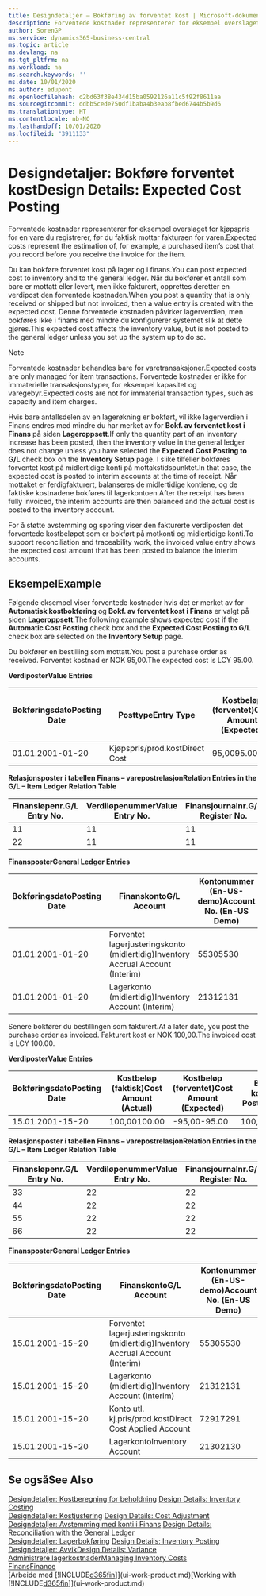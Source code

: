 ```yaml
---
title: Designdetaljer – Bokføring av forventet kost | Microsoft-dokumentasjon
description: Forventede kostnader representerer for eksempel overslaget for kjøpspris for en vare du registrerer, før du faktisk mottar fakturaen for varen.
author: SorenGP
ms.service: dynamics365-business-central
ms.topic: article
ms.devlang: na
ms.tgt_pltfrm: na
ms.workload: na
ms.search.keywords: ''
ms.date: 10/01/2020
ms.author: edupont
ms.openlocfilehash: d2bd63f38e434d15ba0592126a11c5f92f8611aa
ms.sourcegitcommit: ddbb5cede750df1baba4b3eab8fbed6744b5b9d6
ms.translationtype: HT
ms.contentlocale: nb-NO
ms.lasthandoff: 10/01/2020
ms.locfileid: "3911133"
---
```

# <a name="design-details-expected-cost-posting"></a><span data-ttu-id="98bce-103">Designdetaljer: Bokføre forventet kost</span><span class="sxs-lookup"><span data-stu-id="98bce-103">Design Details: Expected Cost Posting</span></span>
<span data-ttu-id="98bce-104">Forventede kostnader representerer for eksempel overslaget for kjøpspris for en vare du registrerer, før du faktisk mottar fakturaen for varen.</span><span class="sxs-lookup"><span data-stu-id="98bce-104">Expected costs represent the estimation of, for example, a purchased item’s cost that you record before you receive the invoice for the item.</span></span>  

 <span data-ttu-id="98bce-105">Du kan bokføre forventet kost på lager og i finans.</span><span class="sxs-lookup"><span data-stu-id="98bce-105">You can post expected cost to inventory and to the general ledger.</span></span> <span data-ttu-id="98bce-106">Når du bokfører et antall som bare er mottatt eller levert, men ikke fakturert, opprettes deretter en verdipost den forventede kostnaden.</span><span class="sxs-lookup"><span data-stu-id="98bce-106">When you post a quantity that is only received or shipped but not invoiced, then a value entry is created with the expected cost.</span></span> <span data-ttu-id="98bce-107">Denne forventede kostnaden påvirker lagerverdien, men bokføres ikke i finans med mindre du konfigurerer systemet slik at dette gjøres.</span><span class="sxs-lookup"><span data-stu-id="98bce-107">This expected cost affects the inventory value, but is not posted to the general ledger unless you set up the system up to do so.</span></span>  

> [!NOTE]  
>  <span data-ttu-id="98bce-108">Forventede kostnader behandles bare for varetransaksjoner.</span><span class="sxs-lookup"><span data-stu-id="98bce-108">Expected costs are only managed for item transactions.</span></span> <span data-ttu-id="98bce-109">Forventede kostnader er ikke for immaterielle transaksjonstyper, for eksempel kapasitet og varegebyr.</span><span class="sxs-lookup"><span data-stu-id="98bce-109">Expected costs are not for immaterial transaction types, such as capacity and item charges.</span></span>  

 <span data-ttu-id="98bce-110">Hvis bare antallsdelen av en lagerøkning er bokført, vil ikke lagerverdien i Finans endres med mindre du har merket av for **Bokf. av forventet kost i Finans** på siden **Lageroppsett**.</span><span class="sxs-lookup"><span data-stu-id="98bce-110">If only the quantity part of an inventory increase has been posted, then the inventory value in the general ledger does not change unless you have selected the **Expected Cost Posting to G/L** check box on the **Inventory Setup** page.</span></span> <span data-ttu-id="98bce-111">I slike tilfeller bokføres forventet kost på midlertidige konti på mottakstidspunktet.</span><span class="sxs-lookup"><span data-stu-id="98bce-111">In that case, the expected cost is posted to interim accounts at the time of receipt.</span></span> <span data-ttu-id="98bce-112">Når mottaket er ferdigfakturert, balanseres de midlertidige kontiene, og de faktiske kostnadene bokføres til lagerkontoen.</span><span class="sxs-lookup"><span data-stu-id="98bce-112">After the receipt has been fully invoiced, the interim accounts are then balanced and the actual cost is posted to the inventory account.</span></span>  

 <span data-ttu-id="98bce-113">For å støtte avstemming og sporing viser den fakturerte verdiposten det forventede kostbeløpet som er bokført på motkonti og midlertidige konti.</span><span class="sxs-lookup"><span data-stu-id="98bce-113">To support reconciliation and traceability work, the invoiced value entry shows the expected cost amount that has been posted to balance the interim accounts.</span></span>  

## <a name="example"></a><span data-ttu-id="98bce-114">Eksempel</span><span class="sxs-lookup"><span data-stu-id="98bce-114">Example</span></span>  
 <span data-ttu-id="98bce-115">Følgende eksempel viser forventede kostnader hvis det er merket av for **Automatisk kostbokføring** og **Bokf. av forventet kost i Finans** er valgt på siden **Lageroppsett**.</span><span class="sxs-lookup"><span data-stu-id="98bce-115">The following example shows expected cost if the **Automatic Cost Posting** check box and the **Expected Cost Posting to G/L** check box are selected on the **Inventory Setup** page.</span></span>  

 <span data-ttu-id="98bce-116">Du bokfører en bestilling som mottatt.</span><span class="sxs-lookup"><span data-stu-id="98bce-116">You post a purchase order as received.</span></span> <span data-ttu-id="98bce-117">Forventet kostnad er NOK 95,00.</span><span class="sxs-lookup"><span data-stu-id="98bce-117">The expected cost is LCY 95.00.</span></span>  

 <span data-ttu-id="98bce-118">**Verdiposter**</span><span class="sxs-lookup"><span data-stu-id="98bce-118">**Value Entries**</span></span>  

|<span data-ttu-id="98bce-119">Bokføringsdato</span><span class="sxs-lookup"><span data-stu-id="98bce-119">Posting Date</span></span>|<span data-ttu-id="98bce-120">Posttype</span><span class="sxs-lookup"><span data-stu-id="98bce-120">Entry Type</span></span>|<span data-ttu-id="98bce-121">Kostbeløp (forventet)</span><span class="sxs-lookup"><span data-stu-id="98bce-121">Cost Amount (Expected)</span></span>|<span data-ttu-id="98bce-122">Forventet kost bokført i Finans</span><span class="sxs-lookup"><span data-stu-id="98bce-122">Expected Cost Posted to G/L</span></span>|<span data-ttu-id="98bce-123">Forventet kostnad</span><span class="sxs-lookup"><span data-stu-id="98bce-123">Expected Cost</span></span>|<span data-ttu-id="98bce-124">Varepostnr.</span><span class="sxs-lookup"><span data-stu-id="98bce-124">Item Ledger Entry No.</span></span>|<span data-ttu-id="98bce-125">Løpenr.</span><span class="sxs-lookup"><span data-stu-id="98bce-125">Entry No.</span></span>|  
|------------------|----------------|------------------------------|----------------------------------|-------------------|---------------------------|---------------|  
|<span data-ttu-id="98bce-126">01.01.20</span><span class="sxs-lookup"><span data-stu-id="98bce-126">01-01-20</span></span>|<span data-ttu-id="98bce-127">Kjøpspris/prod.kost</span><span class="sxs-lookup"><span data-stu-id="98bce-127">Direct Cost</span></span>|<span data-ttu-id="98bce-128">95,00</span><span class="sxs-lookup"><span data-stu-id="98bce-128">95.00</span></span>|<span data-ttu-id="98bce-129">95,00</span><span class="sxs-lookup"><span data-stu-id="98bce-129">95.00</span></span>|<span data-ttu-id="98bce-130">Ja</span><span class="sxs-lookup"><span data-stu-id="98bce-130">Yes</span></span>|<span data-ttu-id="98bce-131">1</span><span class="sxs-lookup"><span data-stu-id="98bce-131">1</span></span>|<span data-ttu-id="98bce-132">1</span><span class="sxs-lookup"><span data-stu-id="98bce-132">1</span></span>|  

 <span data-ttu-id="98bce-133">**Relasjonsposter i tabellen Finans – varepostrelasjon**</span><span class="sxs-lookup"><span data-stu-id="98bce-133">**Relation Entries in the G/L – Item Ledger Relation Table**</span></span>  

|<span data-ttu-id="98bce-134">Finansløpenr.</span><span class="sxs-lookup"><span data-stu-id="98bce-134">G/L Entry No.</span></span>|<span data-ttu-id="98bce-135">Verdiløpenummer</span><span class="sxs-lookup"><span data-stu-id="98bce-135">Value Entry No.</span></span>|<span data-ttu-id="98bce-136">Finansjournalnr.</span><span class="sxs-lookup"><span data-stu-id="98bce-136">G/L Register No.</span></span>|  
|--------------------|---------------------|-----------------------|  
|<span data-ttu-id="98bce-137">1</span><span class="sxs-lookup"><span data-stu-id="98bce-137">1</span></span>|<span data-ttu-id="98bce-138">1</span><span class="sxs-lookup"><span data-stu-id="98bce-138">1</span></span>|<span data-ttu-id="98bce-139">1</span><span class="sxs-lookup"><span data-stu-id="98bce-139">1</span></span>|  
|<span data-ttu-id="98bce-140">2</span><span class="sxs-lookup"><span data-stu-id="98bce-140">2</span></span>|<span data-ttu-id="98bce-141">1</span><span class="sxs-lookup"><span data-stu-id="98bce-141">1</span></span>|<span data-ttu-id="98bce-142">1</span><span class="sxs-lookup"><span data-stu-id="98bce-142">1</span></span>|  

 <span data-ttu-id="98bce-143">**Finansposter**</span><span class="sxs-lookup"><span data-stu-id="98bce-143">**General Ledger Entries**</span></span>  

|<span data-ttu-id="98bce-144">Bokføringsdato</span><span class="sxs-lookup"><span data-stu-id="98bce-144">Posting Date</span></span>|<span data-ttu-id="98bce-145">Finanskonto</span><span class="sxs-lookup"><span data-stu-id="98bce-145">G/L Account</span></span>|<span data-ttu-id="98bce-146">Kontonummer (En-US-demo)</span><span class="sxs-lookup"><span data-stu-id="98bce-146">Account No. (En-US Demo)</span></span>|<span data-ttu-id="98bce-147">Beløp</span><span class="sxs-lookup"><span data-stu-id="98bce-147">Amount</span></span>|<span data-ttu-id="98bce-148">Løpenr.</span><span class="sxs-lookup"><span data-stu-id="98bce-148">Entry No.</span></span>|  
|------------------|------------------|---------------------------------|------------|---------------|  
|<span data-ttu-id="98bce-149">01.01.20</span><span class="sxs-lookup"><span data-stu-id="98bce-149">01-01-20</span></span>|<span data-ttu-id="98bce-150">Forventet lagerjusteringskonto (midlertidig)</span><span class="sxs-lookup"><span data-stu-id="98bce-150">Inventory Accrual Account (Interim)</span></span>|<span data-ttu-id="98bce-151">5530</span><span class="sxs-lookup"><span data-stu-id="98bce-151">5530</span></span>|<span data-ttu-id="98bce-152">-95,00</span><span class="sxs-lookup"><span data-stu-id="98bce-152">-95.00</span></span>|<span data-ttu-id="98bce-153">2</span><span class="sxs-lookup"><span data-stu-id="98bce-153">2</span></span>|  
|<span data-ttu-id="98bce-154">01.01.20</span><span class="sxs-lookup"><span data-stu-id="98bce-154">01-01-20</span></span>|<span data-ttu-id="98bce-155">Lagerkonto (midlertidig)</span><span class="sxs-lookup"><span data-stu-id="98bce-155">Inventory Account (Interim)</span></span>|<span data-ttu-id="98bce-156">2131</span><span class="sxs-lookup"><span data-stu-id="98bce-156">2131</span></span>|<span data-ttu-id="98bce-157">95,00</span><span class="sxs-lookup"><span data-stu-id="98bce-157">95.00</span></span>|<span data-ttu-id="98bce-158">1</span><span class="sxs-lookup"><span data-stu-id="98bce-158">1</span></span>|  

 <span data-ttu-id="98bce-159">Senere bokfører du bestillingen som fakturert.</span><span class="sxs-lookup"><span data-stu-id="98bce-159">At a later date, you post the purchase order as invoiced.</span></span> <span data-ttu-id="98bce-160">Fakturert kost er NOK 100,00.</span><span class="sxs-lookup"><span data-stu-id="98bce-160">The invoiced cost is LCY 100.00.</span></span>  

 <span data-ttu-id="98bce-161">**Verdiposter**</span><span class="sxs-lookup"><span data-stu-id="98bce-161">**Value Entries**</span></span>  

|<span data-ttu-id="98bce-162">Bokføringsdato</span><span class="sxs-lookup"><span data-stu-id="98bce-162">Posting Date</span></span>|<span data-ttu-id="98bce-163">Kostbeløp (faktisk)</span><span class="sxs-lookup"><span data-stu-id="98bce-163">Cost Amount (Actual)</span></span>|<span data-ttu-id="98bce-164">Kostbeløp (forventet)</span><span class="sxs-lookup"><span data-stu-id="98bce-164">Cost Amount (Expected)</span></span>|<span data-ttu-id="98bce-165">Bokført kost</span><span class="sxs-lookup"><span data-stu-id="98bce-165">Cost Posted to G/L</span></span>|<span data-ttu-id="98bce-166">Forventet kostnad</span><span class="sxs-lookup"><span data-stu-id="98bce-166">Expected Cost</span></span>|<span data-ttu-id="98bce-167">Varepostnr.</span><span class="sxs-lookup"><span data-stu-id="98bce-167">Item Ledger Entry No.</span></span>|<span data-ttu-id="98bce-168">Løpenr.</span><span class="sxs-lookup"><span data-stu-id="98bce-168">Entry No.</span></span>|  
|------------------|----------------------------|------------------------------|-------------------------|-------------------|---------------------------|---------------|  
|<span data-ttu-id="98bce-169">15.01.20</span><span class="sxs-lookup"><span data-stu-id="98bce-169">01-15-20</span></span>|<span data-ttu-id="98bce-170">100,00</span><span class="sxs-lookup"><span data-stu-id="98bce-170">100.00</span></span>|<span data-ttu-id="98bce-171">-95,00</span><span class="sxs-lookup"><span data-stu-id="98bce-171">-95.00</span></span>|<span data-ttu-id="98bce-172">100,00</span><span class="sxs-lookup"><span data-stu-id="98bce-172">100.00</span></span>|<span data-ttu-id="98bce-173">Nei</span><span class="sxs-lookup"><span data-stu-id="98bce-173">No</span></span>|<span data-ttu-id="98bce-174">1</span><span class="sxs-lookup"><span data-stu-id="98bce-174">1</span></span>|<span data-ttu-id="98bce-175">2</span><span class="sxs-lookup"><span data-stu-id="98bce-175">2</span></span>|  

 <span data-ttu-id="98bce-176">**Relasjonsposter i tabellen Finans – varepostrelasjon**</span><span class="sxs-lookup"><span data-stu-id="98bce-176">**Relation Entries in the G/L – Item Ledger Relation Table**</span></span>  

|<span data-ttu-id="98bce-177">Finansløpenr.</span><span class="sxs-lookup"><span data-stu-id="98bce-177">G/L Entry No.</span></span>|<span data-ttu-id="98bce-178">Verdiløpenummer</span><span class="sxs-lookup"><span data-stu-id="98bce-178">Value Entry No.</span></span>|<span data-ttu-id="98bce-179">Finansjournalnr.</span><span class="sxs-lookup"><span data-stu-id="98bce-179">G/L Register No.</span></span>|  
|--------------------|---------------------|-----------------------|  
|<span data-ttu-id="98bce-180">3</span><span class="sxs-lookup"><span data-stu-id="98bce-180">3</span></span>|<span data-ttu-id="98bce-181">2</span><span class="sxs-lookup"><span data-stu-id="98bce-181">2</span></span>|<span data-ttu-id="98bce-182">2</span><span class="sxs-lookup"><span data-stu-id="98bce-182">2</span></span>|  
|<span data-ttu-id="98bce-183">4</span><span class="sxs-lookup"><span data-stu-id="98bce-183">4</span></span>|<span data-ttu-id="98bce-184">2</span><span class="sxs-lookup"><span data-stu-id="98bce-184">2</span></span>|<span data-ttu-id="98bce-185">2</span><span class="sxs-lookup"><span data-stu-id="98bce-185">2</span></span>|  
|<span data-ttu-id="98bce-186">5</span><span class="sxs-lookup"><span data-stu-id="98bce-186">5</span></span>|<span data-ttu-id="98bce-187">2</span><span class="sxs-lookup"><span data-stu-id="98bce-187">2</span></span>|<span data-ttu-id="98bce-188">2</span><span class="sxs-lookup"><span data-stu-id="98bce-188">2</span></span>|  
|<span data-ttu-id="98bce-189">6</span><span class="sxs-lookup"><span data-stu-id="98bce-189">6</span></span>|<span data-ttu-id="98bce-190">2</span><span class="sxs-lookup"><span data-stu-id="98bce-190">2</span></span>|<span data-ttu-id="98bce-191">2</span><span class="sxs-lookup"><span data-stu-id="98bce-191">2</span></span>|  

 <span data-ttu-id="98bce-192">**Finansposter**</span><span class="sxs-lookup"><span data-stu-id="98bce-192">**General Ledger Entries**</span></span>  

|<span data-ttu-id="98bce-193">Bokføringsdato</span><span class="sxs-lookup"><span data-stu-id="98bce-193">Posting Date</span></span>|<span data-ttu-id="98bce-194">Finanskonto</span><span class="sxs-lookup"><span data-stu-id="98bce-194">G/L Account</span></span>|<span data-ttu-id="98bce-195">Kontonummer (En-US-demo)</span><span class="sxs-lookup"><span data-stu-id="98bce-195">Account No. (En-US Demo)</span></span>|<span data-ttu-id="98bce-196">Beløp</span><span class="sxs-lookup"><span data-stu-id="98bce-196">Amount</span></span>|<span data-ttu-id="98bce-197">Løpenr.</span><span class="sxs-lookup"><span data-stu-id="98bce-197">Entry No.</span></span>|  
|------------------|------------------|---------------------------------|------------|---------------|  
|<span data-ttu-id="98bce-198">15.01.20</span><span class="sxs-lookup"><span data-stu-id="98bce-198">01-15-20</span></span>|<span data-ttu-id="98bce-199">Forventet lagerjusteringskonto (midlertidig)</span><span class="sxs-lookup"><span data-stu-id="98bce-199">Inventory Accrual Account (Interim)</span></span>|<span data-ttu-id="98bce-200">5530</span><span class="sxs-lookup"><span data-stu-id="98bce-200">5530</span></span>|<span data-ttu-id="98bce-201">95,00</span><span class="sxs-lookup"><span data-stu-id="98bce-201">95.00</span></span>|<span data-ttu-id="98bce-202">4</span><span class="sxs-lookup"><span data-stu-id="98bce-202">4</span></span>|  
|<span data-ttu-id="98bce-203">15.01.20</span><span class="sxs-lookup"><span data-stu-id="98bce-203">01-15-20</span></span>|<span data-ttu-id="98bce-204">Lagerkonto (midlertidig)</span><span class="sxs-lookup"><span data-stu-id="98bce-204">Inventory Account (Interim)</span></span>|<span data-ttu-id="98bce-205">2131</span><span class="sxs-lookup"><span data-stu-id="98bce-205">2131</span></span>|<span data-ttu-id="98bce-206">-95,00</span><span class="sxs-lookup"><span data-stu-id="98bce-206">-95.00</span></span>|<span data-ttu-id="98bce-207">3</span><span class="sxs-lookup"><span data-stu-id="98bce-207">3</span></span>|  
|<span data-ttu-id="98bce-208">15.01.20</span><span class="sxs-lookup"><span data-stu-id="98bce-208">01-15-20</span></span>|<span data-ttu-id="98bce-209">Konto utl. kj.pris/prod.kost</span><span class="sxs-lookup"><span data-stu-id="98bce-209">Direct Cost Applied Account</span></span>|<span data-ttu-id="98bce-210">7291</span><span class="sxs-lookup"><span data-stu-id="98bce-210">7291</span></span>|<span data-ttu-id="98bce-211">-100</span><span class="sxs-lookup"><span data-stu-id="98bce-211">-100</span></span>|<span data-ttu-id="98bce-212">6</span><span class="sxs-lookup"><span data-stu-id="98bce-212">6</span></span>|  
|<span data-ttu-id="98bce-213">15.01.20</span><span class="sxs-lookup"><span data-stu-id="98bce-213">01-15-20</span></span>|<span data-ttu-id="98bce-214">Lagerkonto</span><span class="sxs-lookup"><span data-stu-id="98bce-214">Inventory Account</span></span>|<span data-ttu-id="98bce-215">2130</span><span class="sxs-lookup"><span data-stu-id="98bce-215">2130</span></span>|<span data-ttu-id="98bce-216">100</span><span class="sxs-lookup"><span data-stu-id="98bce-216">100</span></span>|<span data-ttu-id="98bce-217">5</span><span class="sxs-lookup"><span data-stu-id="98bce-217">5</span></span>|  

## <a name="see-also"></a><span data-ttu-id="98bce-218">Se også</span><span class="sxs-lookup"><span data-stu-id="98bce-218">See Also</span></span>
 <span data-ttu-id="98bce-219">[Designdetaljer: Kostberegning for beholdning](design-details-inventory-costing.md) </span><span class="sxs-lookup"><span data-stu-id="98bce-219">[Design Details: Inventory Costing](design-details-inventory-costing.md) </span></span>  
 <span data-ttu-id="98bce-220">[Designdetaljer: Kostjustering](design-details-cost-adjustment.md) </span><span class="sxs-lookup"><span data-stu-id="98bce-220">[Design Details: Cost Adjustment](design-details-cost-adjustment.md) </span></span>  
 <span data-ttu-id="98bce-221">[Designdetaljer: Avstemming med konti i Finans](design-details-reconciliation-with-the-general-ledger.md) </span><span class="sxs-lookup"><span data-stu-id="98bce-221">[Design Details: Reconciliation with the General Ledger](design-details-reconciliation-with-the-general-ledger.md) </span></span>  
 <span data-ttu-id="98bce-222">[Designdetaljer: Lagerbokføring](design-details-inventory-posting.md) </span><span class="sxs-lookup"><span data-stu-id="98bce-222">[Design Details: Inventory Posting](design-details-inventory-posting.md) </span></span>  
 [<span data-ttu-id="98bce-223">Designdetaljer: Avvik</span><span class="sxs-lookup"><span data-stu-id="98bce-223">Design Details: Variance</span></span>](design-details-variance.md)  
 [<span data-ttu-id="98bce-224">Administrere lagerkostnader</span><span class="sxs-lookup"><span data-stu-id="98bce-224">Managing Inventory Costs</span></span>](finance-manage-inventory-costs.md)  
 [<span data-ttu-id="98bce-225">Finans</span><span class="sxs-lookup"><span data-stu-id="98bce-225">Finance</span></span>](finance.md)  
 <span data-ttu-id="98bce-226">[Arbeide med [!INCLUDE[d365fin](includes/d365fin_md.md)]](ui-work-product.md)</span><span class="sxs-lookup"><span data-stu-id="98bce-226">[Working with [!INCLUDE[d365fin](includes/d365fin_md.md)]](ui-work-product.md)</span></span>
